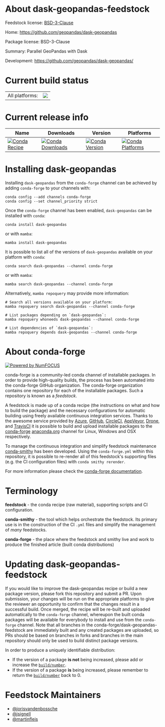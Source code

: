 About dask-geopandas-feedstock
==============================

Feedstock license: [BSD-3-Clause](https://github.com/conda-forge/dask-geopandas-feedstock/blob/main/LICENSE.txt)

Home: https://github.com/geopandas/dask-geopandas

Package license: BSD-3-Clause

Summary: Parallel GeoPandas with Dask

Development: https://github.com/geopandas/dask-geopandas/

Current build status
====================


<table><tr><td>All platforms:</td>
    <td>
      <a href="https://dev.azure.com/conda-forge/feedstock-builds/_build/latest?definitionId=12308&branchName=main">
        <img src="https://dev.azure.com/conda-forge/feedstock-builds/_apis/build/status/dask-geopandas-feedstock?branchName=main">
      </a>
    </td>
  </tr>
</table>

Current release info
====================

| Name | Downloads | Version | Platforms |
| --- | --- | --- | --- |
| [![Conda Recipe](https://img.shields.io/badge/recipe-dask--geopandas-green.svg)](https://anaconda.org/conda-forge/dask-geopandas) | [![Conda Downloads](https://img.shields.io/conda/dn/conda-forge/dask-geopandas.svg)](https://anaconda.org/conda-forge/dask-geopandas) | [![Conda Version](https://img.shields.io/conda/vn/conda-forge/dask-geopandas.svg)](https://anaconda.org/conda-forge/dask-geopandas) | [![Conda Platforms](https://img.shields.io/conda/pn/conda-forge/dask-geopandas.svg)](https://anaconda.org/conda-forge/dask-geopandas) |

Installing dask-geopandas
=========================

Installing `dask-geopandas` from the `conda-forge` channel can be achieved by adding `conda-forge` to your channels with:

```
conda config --add channels conda-forge
conda config --set channel_priority strict
```

Once the `conda-forge` channel has been enabled, `dask-geopandas` can be installed with `conda`:

```
conda install dask-geopandas
```

or with `mamba`:

```
mamba install dask-geopandas
```

It is possible to list all of the versions of `dask-geopandas` available on your platform with `conda`:

```
conda search dask-geopandas --channel conda-forge
```

or with `mamba`:

```
mamba search dask-geopandas --channel conda-forge
```

Alternatively, `mamba repoquery` may provide more information:

```
# Search all versions available on your platform:
mamba repoquery search dask-geopandas --channel conda-forge

# List packages depending on `dask-geopandas`:
mamba repoquery whoneeds dask-geopandas --channel conda-forge

# List dependencies of `dask-geopandas`:
mamba repoquery depends dask-geopandas --channel conda-forge
```


About conda-forge
=================

[![Powered by
NumFOCUS](https://img.shields.io/badge/powered%20by-NumFOCUS-orange.svg?style=flat&colorA=E1523D&colorB=007D8A)](https://numfocus.org)

conda-forge is a community-led conda channel of installable packages.
In order to provide high-quality builds, the process has been automated into the
conda-forge GitHub organization. The conda-forge organization contains one repository
for each of the installable packages. Such a repository is known as a *feedstock*.

A feedstock is made up of a conda recipe (the instructions on what and how to build
the package) and the necessary configurations for automatic building using freely
available continuous integration services. Thanks to the awesome service provided by
[Azure](https://azure.microsoft.com/en-us/services/devops/), [GitHub](https://github.com/),
[CircleCI](https://circleci.com/), [AppVeyor](https://www.appveyor.com/),
[Drone](https://cloud.drone.io/welcome), and [TravisCI](https://travis-ci.com/)
it is possible to build and upload installable packages to the
[conda-forge](https://anaconda.org/conda-forge) [anaconda.org](https://anaconda.org/)
channel for Linux, Windows and OSX respectively.

To manage the continuous integration and simplify feedstock maintenance
[conda-smithy](https://github.com/conda-forge/conda-smithy) has been developed.
Using the ``conda-forge.yml`` within this repository, it is possible to re-render all of
this feedstock's supporting files (e.g. the CI configuration files) with ``conda smithy rerender``.

For more information please check the [conda-forge documentation](https://conda-forge.org/docs/).

Terminology
===========

**feedstock** - the conda recipe (raw material), supporting scripts and CI configuration.

**conda-smithy** - the tool which helps orchestrate the feedstock.
                   Its primary use is in the construction of the CI ``.yml`` files
                   and simplify the management of *many* feedstocks.

**conda-forge** - the place where the feedstock and smithy live and work to
                  produce the finished article (built conda distributions)


Updating dask-geopandas-feedstock
=================================

If you would like to improve the dask-geopandas recipe or build a new
package version, please fork this repository and submit a PR. Upon submission,
your changes will be run on the appropriate platforms to give the reviewer an
opportunity to confirm that the changes result in a successful build. Once
merged, the recipe will be re-built and uploaded automatically to the
`conda-forge` channel, whereupon the built conda packages will be available for
everybody to install and use from the `conda-forge` channel.
Note that all branches in the conda-forge/dask-geopandas-feedstock are
immediately built and any created packages are uploaded, so PRs should be based
on branches in forks and branches in the main repository should only be used to
build distinct package versions.

In order to produce a uniquely identifiable distribution:
 * If the version of a package **is not** being increased, please add or increase
   the [``build/number``](https://docs.conda.io/projects/conda-build/en/latest/resources/define-metadata.html#build-number-and-string).
 * If the version of a package **is** being increased, please remember to return
   the [``build/number``](https://docs.conda.io/projects/conda-build/en/latest/resources/define-metadata.html#build-number-and-string)
   back to 0.

Feedstock Maintainers
=====================

* [@jorisvandenbossche](https://github.com/jorisvandenbossche/)
* [@jsignell](https://github.com/jsignell/)
* [@martinfleis](https://github.com/martinfleis/)


